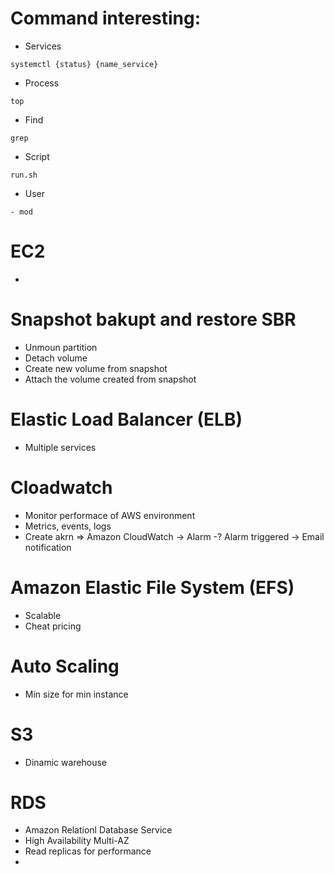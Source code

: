 # Command interesting:
- Services
```
systemctl {status} {name_service}
```
- Process
```
top
```
- Find
```
grep
```

- Script
```
run.sh
```
- User
```
- mod
```

# EC2
- 

# Snapshot bakupt and restore SBR
- Unmoun partition
- Detach volume
- Create new volume from snapshot
- Attach the volume created from snapshot

# Elastic Load Balancer (ELB)
- Multiple services

# Cloadwatch
- Monitor performace of AWS environment
- Metrics, events, logs
- Create akrn => Amazon CloudWatch -> Alarm -? Alarm triggered -> Email notification

# Amazon Elastic File System (EFS)
- Scalable
- Cheat pricing

# Auto Scaling
- Min size for min instance

# S3
- Dinamic warehouse

# RDS
 - Amazon Relationl Database Service
 - High Availability Multi-AZ
 - Read replicas for performance
 - 

